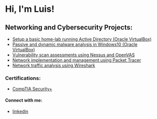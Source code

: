 <h1>Hi, I'm Luis! </h1>

<h2> Networking and Cybersecurity Projects:</h2>

  - [Setup a basic home-lab running Active Directory (Oracle VirtualBox)](https://github.com/Df3nd3r/ActiveDirectoryHomeLab/tree/main)
  - [Passive and dynamic malware analysis in Windows10 (Oracle VirtualBox)](https://github.com/Df3nd3r/portfolio)
  - [Vulnerability scan assessments using Nessus and OpenVAS](https://github.com/Df3nd3r/portfolio)
  - [Network implementation and management using Packet Tracer](https://github.com/Df3nd3r/portfolio)
  - [Network traffic analysis using Wireshark](https://github.com/Df3nd3r/portfolio)

<h3> Certifications: </h3>

  - [CompTIA Security+](https://i.imgur.com/Lih5U1D.png)

<h4> Connect with me: </h4>

  - [linkedin](https://www.linkedin.com/in/luis-chihuan-616aba181/)

<!--


Here are some ideas to get you started:

- 🔭 I’m currently working on ...
- 🌱 I’m currently learning ...
- 👯 I’m looking to collaborate on ...
- 🤔 I’m looking for help with ...
- 💬 Ask me about ...
- 📫 How to reach me: ...
- 😄 Pronouns: ...
- ⚡ Fun fact: ...
-->
